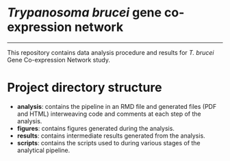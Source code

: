 # *Trypanosoma brucei* gene co-expression network
---------------------------------------------------
This repository contains data analysis procedure and results for *T. brucei* Gene Co-expression Network study.

# Project directory structure
- **analysis**: contains the pipeline in an RMD file and generated files (PDF and HTML) interweaving code and comments at each step of the analysis.
- **figures**: contains figures generated during the analysis.
- **results**: contains intermediate results generated from the analysis.
- **scripts**: contains the scripts used to during various stages of the analytical pipeline.
